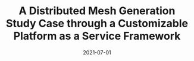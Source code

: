 ---
title: "A Distributed Mesh Generation Study Case through a Customizable Platform as a Service Framework"
collection: publications
permalink: /publication/2021-07-01-A-Distributed-Mesh-Generation-Study-Case-through-a-Customizable-Platform-as-a-Service-Framework
type: "conference"
date: 2021-07-01
venue: '<em>11th International Conference on Simulation and Modeling Methodologies, Technologies and Applications (SIMULTECH)</em>'
citation: ' F. Majó,  P. Barreda, and  <strong>S. Iserte</strong>, &quot;A Distributed Mesh Generation Study Case through a Customizable Platform as a Service Framework.&quot; <em>11th International Conference on Simulation and Modeling Methodologies, Technologies and Applications (SIMULTECH)</em>, Jul. 2021.'
---